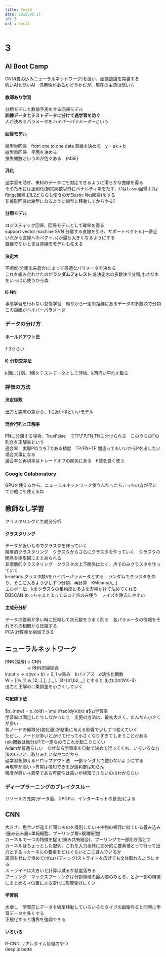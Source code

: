 ```yaml
---
title: Test3
date: 2018.05.17
id: 3
url : test3
---
```


# 3

## AI Boot Camp
CNN(畳み込みニューラルネットワーク)を扱い、画像認識を実装する  
強いAIと弱いAI　汎用性があるかどうかだが、現在の主流は弱い方  
#### 教師あり学習
分類モデルと数値予測をする回帰モデル  
**訓練データとテストデータに分けて過学習を防ぐ**  
人が決めるパラメータを*ハイパーパラメーター*という  
#### 回帰モデル
線型単回帰　from one to one data   直線を決める　y = ax + b  
線型重回帰　平面を決める  
損失関数というのが色々ある　(MSE)  
#### 汎化
過学習を防ぎ、未知のデータにも対応できるように滑らかな曲線を得る  
そのためには正則化(損失関数以外にペナルティ項をたす、L1はLasso回帰,L2はRidge回帰,L1L2どちらも使うのがElastic Net回帰)をする  
非線形回帰は線型になるように線型に移動してからやる?  
#### 分類モデル  
ロジスティック回帰、回帰モデルとして確率を得る  
support vector machine SVN 分離する直線を引き、サポートベクトル(一番近い点から直線へのベクトル)が最も大きくなるようにする  
直線でないときは非線形モデルも使える  
#### 決定木
不順度(分類出来具合)によって最適なパラメータを決める  
これを組み合わせたのが**ランダムフォレスト**,各決定木の多数決で分類,小さな木をいっぱい使うから森  
#### K-NN  
事前学習を行わない怠惰学習　周りから一定の距離にあるデータの多数決で分類　この距離がハイパーパラメータ  
### データの分け方
#### ホールドアウト法
7:3ぐらい  
#### K-分割交差法
k個に分割、1個をテストデータとして評価、k回行い平均を取る  
### 評価の方法
#### 決定係数
出力と実際の差から、1に近いほどいいモデル
#### 混合行列と正解率
PNに分類する場合、TrueFalse　でTP,FP,FN,TNに分けられる　このうちのFの割合を正解率という  
適合率　実際PのうちTである精度　TP/FN+TP 間違ってもいいからPを出したい場合大事になる  
適合率と再現率はトレードオフの関係にある　F値を良く使う　
### Google Colaboratory  
GPUを使えるから、ニューラルネットワーク使うんだったらこっちの方が早い  
てか他にも使えるね  
## 教師なし学習
クラスタリングと主成分分析  
#### クラスタリング
データが近いものでクラスタを作っていく  
階層的クラスタリング　クラスタからさらにクラスタを作っていく　クラスタの関係を樹形図にまとめられる  
非階層的クラスタリング　クラスタの上下関係はなく、点でのみクラスタを作っていく  
k-means クラスタ数kをハイパーパラメータとする　ランダムでクラスタを作り、そこに入るよう少しずつ分類、再計算　KMeans(k,,,)  
エルボー法　kをクラスタの集約度と多さを天秤かけて決めてくれる  
DBSCAN めっちゃまとまってるコア点のみ使う　ノイズを除去しやすい  
#### 主成分分析
データの要素が多い時に圧縮して次元数をうまく削る　各パラメータの情報をそれぞれの相関から圧縮する  
PCA 計算量を削減できる  
## ニューラルネットワーク
RNN(深層)-> CNN  
　　　　　-> RNN回帰結合  
input x → $\sigma (wx+b)= 0,1$ w重み　bバイアス　$\sigma$活性化関数  
W = [[w_11,w_12,..],[,,,],,,]、B=[b1,b2,,,,] とすると 出力は$\sigma$(WX+B)  
出力と正解の二乗誤差を小さくしていく  
#### 勾配降下法
$x_{new} = x_{old} - \mu \frac{dy}{dx} a$  $\mu$学習率  
学習率は固定したりしなかったり　変更の方法は、最初大きく、だんだん小さくが多い  
各ノードの偏微分(変化量)が結果に与える影響で少しずつ変えていく  
ただし、ノードが多いとかけて行って小さくなりすぎてしまうことがある  
relu関数は微分が1で一定なのでこれが起こりにくい  
Adamが最適らしい　なぜなら学習率を自動で決めて行ってくれ、いろいろな方法のいいとこ取りみたいなやつだから  
過学習を抑えるドロップアウト法　一部ランダムで使わないようにする  
再現率が高い→異常は検知できるが誤判定は知らん  
精度が高い→異常である可能性は高いが検知できないのはわからない  
### ディープラーニングのブレイクスルー
リソースの充実(データ量、GPGPU、インターネットの普及)による  
## CNN
大きさ、色合いが違えど同じものを識別したい→生物の視野に似ている畳み込み(畳み込み層=単純細胞、プーリング層=複雑細胞)  
カーネルで一つの特徴を捉え(重み共有結合)、プーリングで一部削ぎ落とす  
カーネルはちょっとした配列、これを入力全体に部分的に要素積とって行って出力とする→カーネルの要素をどれぐらいどこに含んでいるか  
周囲をゼロで埋めて(ゼロパディング)ストライドを広げても全体取れるようにする  
ストライドは大きいと計算は減るが精度落ちる  
プーリング　マックスプーリングは分割領域の最大値のみとる、とか一部の特徴にまとめる→位置による変化に影響受けにくい  
#### 学習前
水増し　学習前にデータを線型移動していろいろなタイプの画像作ると同時に学習データを多くする  
正規化すると境界を強調できる  
#### いろいろ
R-CNN リアルタイム処理のやつ  
deep is bette  
